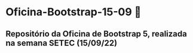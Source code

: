 # Oficina-Bootstrap-15-09 📙
## Repositório da Oficina de Bootstrap 5, realizada na semana SETEC (15/09/22)
